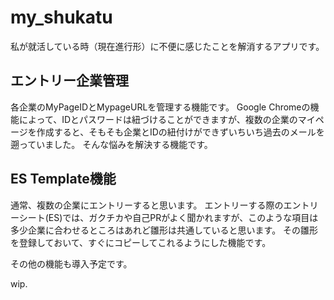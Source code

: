 # my_shukatu
私が就活している時（現在進行形）に不便に感じたことを解消するアプリです。

## エントリー企業管理
各企業のMyPageIDとMypageURLを管理する機能です。
Google Chromeの機能によって、IDとパスワードは紐づけることができますが、複数の企業のマイページを作成すると、そもそも企業とIDの紐付けができずいちいち過去のメールを遡っていました。
そんな悩みを解決する機能です。

## ES Template機能
通常、複数の企業にエントリーすると思います。
エントリーする際のエントリーシート(ES)では、ガクチカや自己PRがよく聞かれますが、このような項目は多少企業に合わせるところはあれど雛形は共通していると思います。
その雛形を登録しておいて、すぐにコピーしてこれるようにした機能です。

その他の機能も導入予定です。

wip.
